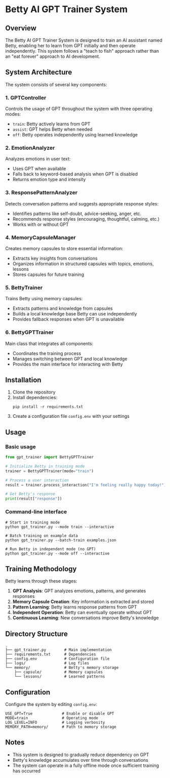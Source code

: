 # Betty AI GPT Trainer System

## Overview

The Betty AI GPT Trainer System is designed to train an AI assistant named Betty, enabling her to learn from GPT initially and then operate independently. This system follows a "teach to fish" approach rather than an "eat forever" approach to AI development.

## System Architecture

The system consists of several key components:

### 1. GPTController

Controls the usage of GPT throughout the system with three operating modes:
- `train`: Betty actively learns from GPT
- `assist`: GPT helps Betty when needed
- `off`: Betty operates independently using learned knowledge

### 2. EmotionAnalyzer

Analyzes emotions in user text:
- Uses GPT when available
- Falls back to keyword-based analysis when GPT is disabled
- Returns emotion type and intensity

### 3. ResponsePatternAnalyzer

Detects conversation patterns and suggests appropriate response styles:
- Identifies patterns like self-doubt, advice-seeking, anger, etc.
- Recommends response styles (encouraging, thoughtful, calming, etc.)
- Works with or without GPT

### 4. MemoryCapsuleManager

Creates memory capsules to store essential information:
- Extracts key insights from conversations
- Organizes information in structured capsules with topics, emotions, lessons
- Stores capsules for future training

### 5. BettyTrainer

Trains Betty using memory capsules:
- Extracts patterns and knowledge from capsules
- Builds a local knowledge base Betty can use independently
- Provides fallback responses when GPT is unavailable

### 6. BettyGPTTrainer

Main class that integrates all components:
- Coordinates the training process
- Manages switching between GPT and local knowledge
- Provides the main interface for interacting with Betty

## Installation

1. Clone the repository
2. Install dependencies:
   ```
   pip install -r requirements.txt
   ```
3. Create a configuration file `config.env` with your settings

## Usage

### Basic usage

```python
from gpt_trainer import BettyGPTTrainer

# Initialize Betty in training mode
trainer = BettyGPTTrainer(mode="train")

# Process a user interaction
result = trainer.process_interaction("I'm feeling really happy today!")

# Get Betty's response
print(result["response"])
```

### Command-line interface

```
# Start in training mode
python gpt_trainer.py --mode train --interactive

# Batch training on example data
python gpt_trainer.py --batch-train examples.json

# Run Betty in independent mode (no GPT)
python gpt_trainer.py --mode off --interactive
```

## Training Methodology

Betty learns through these stages:

1. **GPT Analysis**: GPT analyzes emotions, patterns, and generates responses
2. **Memory Capsule Creation**: Key information is extracted and stored
3. **Pattern Learning**: Betty learns response patterns from GPT
4. **Independent Operation**: Betty can eventually operate without GPT
5. **Continuous Learning**: New conversations improve Betty's knowledge

## Directory Structure

```
.
├── gpt_trainer.py        # Main implementation
├── requirements.txt      # Dependencies
├── config.env            # Configuration file
├── logs/                 # Log files
└── memory/               # Betty's memory storage
    ├── capsule/          # Memory capsules
    └── lessons/          # Learned patterns
```

## Configuration

Configure the system by editing `config.env`:

```
USE_GPT=True             # Enable or disable GPT
MODE=train               # Operating mode
LOG_LEVEL=INFO           # Logging verbosity
MEMORY_PATH=memory/      # Path to memory storage
```

## Notes

- This system is designed to gradually reduce dependency on GPT
- Betty's knowledge accumulates over time through conversations
- The system can operate in a fully offline mode once sufficient training has occurred
